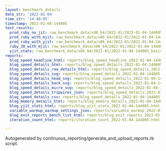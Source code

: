 ```yaml
---
layout: benchmark_details
date_str: '2022-01-04'
time_str: '14:48:05'
timestamp: 2022-01-04-144805
test_results:
  prod_ruby_no_jit: raw_benchmark_data/x86_64/2022-01/2022-01-04-144805_basic_benchmark_prod_ruby_no_jit.json
  prod_ruby_with_mjit: raw_benchmark_data/x86_64/2022-01/2022-01-04-144805_basic_benchmark_prod_ruby_with_mjit.json
  prod_ruby_with_yjit: raw_benchmark_data/x86_64/2022-01/2022-01-04-144805_basic_benchmark_prod_ruby_with_yjit.json
  ruby_30_with_mjit: raw_benchmark_data/x86_64/2022-01/2022-01-04-144805_basic_benchmark_ruby_30_with_mjit.json
  yjit_stats: raw_benchmark_data/x86_64/2022-01/2022-01-04-144805_basic_benchmark_yjit_stats.json
reports:
  blog_speed_headline_html: reports/blog_speed_headline_2022-01-04-144805.html
  blog_speed_details_html: reports/blog_speed_details_2022-01-04-144805.html
  blog_speed_details_raw_details_html: reports/blog_speed_details_2022-01-04-144805.raw_details.html
  blog_speed_details_svg: reports/blog_speed_details_2022-01-04-144805.svg
  blog_speed_details_head_svg: reports/blog_speed_details_2022-01-04-144805.head.svg
  blog_speed_details_back_svg: reports/blog_speed_details_2022-01-04-144805.back.svg
  blog_speed_details_micro_svg: reports/blog_speed_details_2022-01-04-144805.micro.svg
  blog_speed_details_tripwires_json: reports/blog_speed_details_2022-01-04-144805.tripwires.json
  blog_speed_details_csv: reports/blog_speed_details_2022-01-04-144805.csv
  blog_memory_details_html: reports/blog_memory_details_2022-01-04-144805.html
  blog_yjit_stats_html: reports/blog_yjit_stats_2022-01-04-144805.html
  variable_warmup_warmup_settings_json: reports/variable_warmup_2022-01-04-144805.warmup_settings.json
  blog_exit_reports_bench_list_html: reports/blog_exit_reports_2022-01-04-144805.bench_list.html
  iteration_count_html: reports/iteration_count_2022-01-04-144805.html

---
```

Autogenerated by continuous_reporting/generate_and_upload_reports.rb script.
